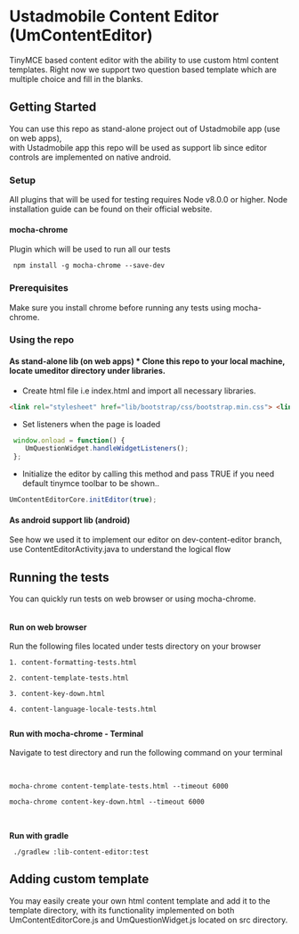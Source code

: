   
# Ustadmobile Content Editor (UmContentEditor)    
 TinyMCE based content editor with the ability to use custom html content templates.  Right now we support two question based template which are multiple choice and fill in the blanks.    
## Getting Started 
You can use this repo as stand-alone project out of Ustadmobile app (use on web apps),     
with Ustadmobile app this repo will be used as support lib since editor controls are implemented on native android.     
    
### Setup  
All plugins that will be used for testing requires Node v8.0.0 or higher. Node installation guide can be found on their official website.  
#### mocha-chrome <br/>  
Plugin which will be used to run all our tests  
```    
 npm install -g mocha-chrome --save-dev  
```

### Prerequisites 
Make sure you install chrome before running any tests using mocha-chrome.    
    
### Using the repo 
#### As stand-alone lib (on web apps) * Clone this repo to your local machine, locate umeditor directory under libraries.     
* Create html file i.e index.html and import all necessary libraries.    
    
``` html 
<link rel="stylesheet" href="lib/bootstrap/css/bootstrap.min.css"> <link rel="stylesheet" href="lib/umeditor/src/css/UmEditorCore.css"> <script src="lib/umeditor/src/js/UmQuestionWidget.js" type="text/javascript"></script> <script src="lib/jquery/jquery3.3.1.min.js" type="text/javascript"></script> <script src="lib/rangy/js/rangy-core.js" type="text/javascript"></script> <script src="lib/tinymce/js/tinymce.min.js" type="text/javascript"></script> <script src="lib/umeditor/src/js/UmContentEditorCore.js" type="text/javascript"></script> 
```

* Set listeners when the page is loaded    
```javascript    
 window.onload = function() {    
    UmQuestionWidget.handleWidgetListeners();    
 };  
``` 
* Initialize the editor by calling this method and pass TRUE if you need default tinymce toolbar to be shown..    

```javascript    
UmContentEditorCore.initEditor(true); 
```
    
 #### As android support lib (android) 
 See how we used it to implement our editor on dev-content-editor branch, use ContentEditorActivity.java to understand the logical flow    
    
## Running the tests    
 You can quickly run tests on web browser or using mocha-chrome.<br/><br/>  
<b> Run on web browser</b> <br/>  
Run the following files located under tests directory on your browser  
  
```  
1. content-formatting-tests.html
  
2. content-template-tests.html  
  
3. content-key-down.html
  
4. content-language-locale-tests.html
  
```   
  <b> Run with mocha-chrome - Terminal</b><br/>  
Navigate to test directory and run the following command on your terminal<br/><br/>  
  
``` mocha-chrome content-formatting-tests.html --timeout 6000  
  
mocha-chrome content-template-tests.html --timeout 6000  
  
mocha-chrome content-key-down.html --timeout 6000  
``` 
<br/>  
  
<b> Run with gradle</b>  
  
```   
 ./gradlew :lib-content-editor:test  
```    
 ## Adding custom template
  You may easily create your own html content template and add it to the template directory,   with its functionality implemented on both  UmContentEditorCore.js and  UmQuestionWidget.js located on src directory.
